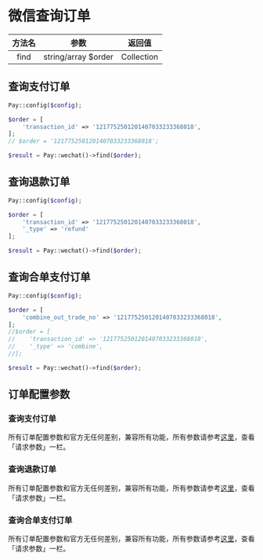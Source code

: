 # 微信查询订单

| 方法名  |         参数          |    返回值     |
|:----:|:-------------------:|:----------:|
| find | string/array $order | Collection |

## 查询支付订单

```php
Pay::config($config);

$order = [
    'transaction_id' => '1217752501201407033233368018',
];
// $order = '1217752501201407033233368018';

$result = Pay::wechat()->find($order);
```

## 查询退款订单

```php
Pay::config($config);

$order = [
    'transaction_id' => '1217752501201407033233368018',
    '_type' => 'refund'
];

$result = Pay::wechat()->find($order);
```

## 查询合单支付订单

```php
Pay::config($config);

$order = [
    'combine_out_trade_no' => '1217752501201407033233368018',
];
//$order = [
//    'transaction_id' => '1217752501201407033233368018',
//    '_type' => 'combine',
//];

$result = Pay::wechat()->find($order);
```

## 订单配置参数

### 查询支付订单

所有订单配置参数和官方无任何差别，兼容所有功能，所有参数请参考[这里](https://pay.weixin.qq.com/wiki/doc/apiv3/apis/chapter3_1_2.shtml)，查看「请求参数」一栏。

### 查询退款订单

所有订单配置参数和官方无任何差别，兼容所有功能，所有参数请参考[这里](https://pay.weixin.qq.com/wiki/doc/apiv3/apis/chapter3_1_10.shtml)，查看「请求参数」一栏。

### 查询合单支付订单

所有订单配置参数和官方无任何差别，兼容所有功能，所有参数请参考[这里](https://pay.weixin.qq.com/wiki/doc/apiv3/apis/chapter5_1_11.shtml)，查看「请求参数」一栏。
